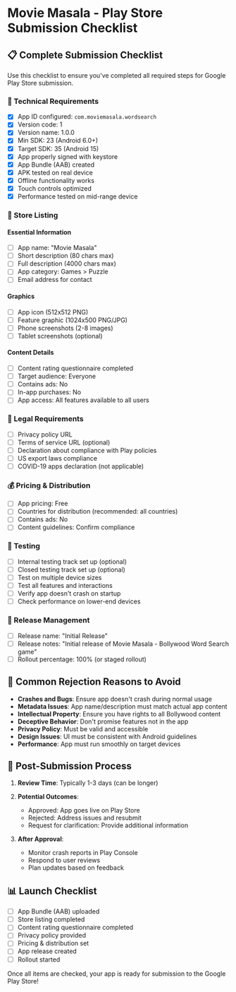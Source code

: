# Movie Masala - Play Store Submission Checklist

## 📋 Complete Submission Checklist

Use this checklist to ensure you've completed all required steps for Google Play Store submission.

### 🔧 Technical Requirements

- [x] App ID configured: `com.moviemasala.wordsearch`
- [x] Version code: 1
- [x] Version name: 1.0.0
- [x] Min SDK: 23 (Android 6.0+)
- [x] Target SDK: 35 (Android 15)
- [x] App properly signed with keystore
- [x] App Bundle (AAB) created
- [x] APK tested on real device
- [x] Offline functionality works
- [x] Touch controls optimized
- [x] Performance tested on mid-range device

### 📱 Store Listing

#### Essential Information
- [ ] App name: "Movie Masala"
- [ ] Short description (80 chars max)
- [ ] Full description (4000 chars max)
- [ ] App category: Games > Puzzle
- [ ] Email address for contact

#### Graphics
- [ ] App icon (512x512 PNG)
- [ ] Feature graphic (1024x500 PNG/JPG)
- [ ] Phone screenshots (2-8 images)
- [ ] Tablet screenshots (optional)

#### Content Details
- [ ] Content rating questionnaire completed
- [ ] Target audience: Everyone
- [ ] Contains ads: No
- [ ] In-app purchases: No
- [ ] App access: All features available to all users

### 📄 Legal Requirements

- [ ] Privacy policy URL
- [ ] Terms of service URL (optional)
- [ ] Declaration about compliance with Play policies
- [ ] US export laws compliance
- [ ] COVID-19 apps declaration (not applicable)

### 💰 Pricing & Distribution

- [ ] App pricing: Free
- [ ] Countries for distribution (recommended: all countries)
- [ ] Contains ads: No
- [ ] Content guidelines: Confirm compliance

### 🧪 Testing

- [ ] Internal testing track set up (optional)
- [ ] Closed testing track set up (optional)
- [ ] Test on multiple device sizes
- [ ] Test all features and interactions
- [ ] Verify app doesn't crash on startup
- [ ] Check performance on lower-end devices

### 🚀 Release Management

- [ ] Release name: "Initial Release"
- [ ] Release notes: "Initial release of Movie Masala - Bollywood Word Search game"
- [ ] Rollout percentage: 100% (or staged rollout)

## 📝 Common Rejection Reasons to Avoid

- **Crashes and Bugs**: Ensure app doesn't crash during normal usage
- **Metadata Issues**: App name/description must match actual app content
- **Intellectual Property**: Ensure you have rights to all Bollywood content
- **Deceptive Behavior**: Don't promise features not in the app
- **Privacy Policy**: Must be valid and accessible
- **Design Issues**: UI must be consistent with Android guidelines
- **Performance**: App must run smoothly on target devices

## 🔄 Post-Submission Process

1. **Review Time**: Typically 1-3 days (can be longer)
2. **Potential Outcomes**:
   - Approved: App goes live on Play Store
   - Rejected: Address issues and resubmit
   - Request for clarification: Provide additional information

3. **After Approval**:
   - Monitor crash reports in Play Console
   - Respond to user reviews
   - Plan updates based on feedback

## 📊 Launch Checklist

- [ ] App Bundle (AAB) uploaded
- [ ] Store listing completed
- [ ] Content rating questionnaire completed
- [ ] Privacy policy provided
- [ ] Pricing & distribution set
- [ ] App release created
- [ ] Rollout started

Once all items are checked, your app is ready for submission to the Google Play Store!
